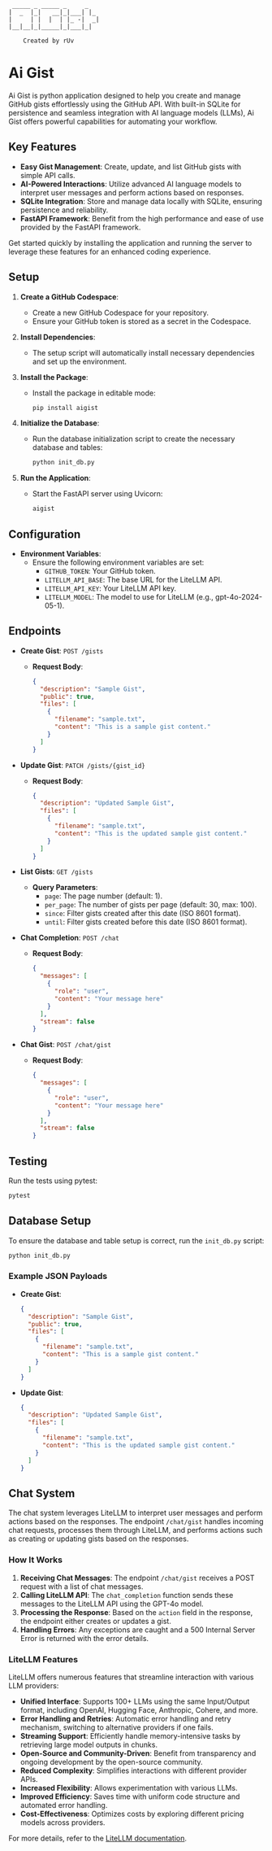 ```
 _____ _ _____ _     _   
|  _  |_|   __|_|___| |_ 
|     | |  |  | |_ -|  _|
|__|__|_|_____|_|___|_|  
                                      
    Created by rUv
```
# Ai Gist

Ai Gist is python application designed to help you create and manage GitHub gists effortlessly using the GitHub API. With built-in SQLite for persistence and seamless integration with AI language models (LLMs), Ai Gist offers powerful capabilities for automating your workflow.

## Key Features

- **Easy Gist Management**: Create, update, and list GitHub gists with simple API calls.
- **AI-Powered Interactions**: Utilize advanced AI language models to interpret user messages and perform actions based on responses.
- **SQLite Integration**: Store and manage data locally with SQLite, ensuring persistence and reliability.
- **FastAPI Framework**: Benefit from the high performance and ease of use provided by the FastAPI framework.

Get started quickly by installing the application and running the server to leverage these features for an enhanced coding experience.


## Setup

1. **Create a GitHub Codespace**:
   - Create a new GitHub Codespace for your repository.
   - Ensure your GitHub token is stored as a secret in the Codespace.

2. **Install Dependencies**:
   - The setup script will automatically install necessary dependencies and set up the environment.

3. **Install the Package**:
   - Install the package in editable mode:
     ```bash
     pip install aigist
     ```

4. **Initialize the Database**:
   - Run the database initialization script to create the necessary database and tables:
     ```bash
     python init_db.py
     ```

5. **Run the Application**:
   - Start the FastAPI server using Uvicorn:
     ```bash
     aigist
     ```

## Configuration

- **Environment Variables**:
  - Ensure the following environment variables are set:
    - `GITHUB_TOKEN`: Your GitHub token.
    - `LITELLM_API_BASE`: The base URL for the LiteLLM API.
    - `LITELLM_API_KEY`: Your LiteLLM API key.
    - `LITELLM_MODEL`: The model to use for LiteLLM (e.g., gpt-4o-2024-05-1).

## Endpoints

- **Create Gist**: `POST /gists`
  - **Request Body**:
    ```json
    {
      "description": "Sample Gist",
      "public": true,
      "files": [
        {
          "filename": "sample.txt",
          "content": "This is a sample gist content."
        }
      ]
    }
    ```

- **Update Gist**: `PATCH /gists/{gist_id}`
  - **Request Body**:
    ```json
    {
      "description": "Updated Sample Gist",
      "files": [
        {
          "filename": "sample.txt",
          "content": "This is the updated sample gist content."
        }
      ]
    }
    ```

- **List Gists**: `GET /gists`
  - **Query Parameters**:
    - `page`: The page number (default: 1).
    - `per_page`: The number of gists per page (default: 30, max: 100).
    - `since`: Filter gists created after this date (ISO 8601 format).
    - `until`: Filter gists created before this date (ISO 8601 format).

- **Chat Completion**: `POST /chat`
  - **Request Body**:
    ```json
    {
      "messages": [
        {
          "role": "user",
          "content": "Your message here"
        }
      ],
      "stream": false
    }
    ```

- **Chat Gist**: `POST /chat/gist`
  - **Request Body**:
    ```json
    {
      "messages": [
        {
          "role": "user",
          "content": "Your message here"
        }
      ],
      "stream": false
    }
    ```

## Testing

Run the tests using pytest:
```bash
pytest
```

## Database Setup

To ensure the database and table setup is correct, run the `init_db.py` script:
```bash
python init_db.py
```

### Example JSON Payloads

- **Create Gist**:
  ```json
  {
    "description": "Sample Gist",
    "public": true,
    "files": [
      {
        "filename": "sample.txt",
        "content": "This is a sample gist content."
      }
    ]
  }
  ```

- **Update Gist**:
  ```json
  {
    "description": "Updated Sample Gist",
    "files": [
      {
        "filename": "sample.txt",
        "content": "This is the updated sample gist content."
      }
    ]
  }
  ```

## Chat System

The chat system leverages LiteLLM to interpret user messages and perform actions based on the responses. The endpoint `/chat/gist` handles incoming chat requests, processes them through LiteLLM, and performs actions such as creating or updating gists based on the responses.

### How It Works

1. **Receiving Chat Messages**: The endpoint `/chat/gist` receives a POST request with a list of chat messages.
2. **Calling LiteLLM API**: The `chat_completion` function sends these messages to the LiteLLM API using the GPT-4o model.
3. **Processing the Response**: Based on the `action` field in the response, the endpoint either creates or updates a gist.
4. **Handling Errors**: Any exceptions are caught and a 500 Internal Server Error is returned with the error details.

### LiteLLM Features

LiteLLM offers numerous features that streamline interaction with various LLM providers:

- **Unified Interface**: Supports 100+ LLMs using the same Input/Output format, including OpenAI, Hugging Face, Anthropic, Cohere, and more.
- **Error Handling and Retries**: Automatic error handling and retry mechanism, switching to alternative providers if one fails.
- **Streaming Support**: Efficiently handle memory-intensive tasks by retrieving large model outputs in chunks.
- **Open-Source and Community-Driven**: Benefit from transparency and ongoing development by the open-source community.
- **Reduced Complexity**: Simplifies interactions with different provider APIs.
- **Increased Flexibility**: Allows experimentation with various LLMs.
- **Improved Efficiency**: Saves time with uniform code structure and automated error handling.
- **Cost-Effectiveness**: Optimizes costs by exploring different pricing models across providers.

For more details, refer to the [LiteLLM documentation](https://docs.litellm.ai).
 